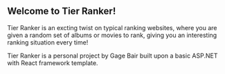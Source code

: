 ## Welcome to Tier Ranker!
Tier Ranker is an excting twist on typical ranking websites, where you are given a random set
of albums or movies to rank, giving you an interesting ranking situation every time!

Tier Ranker is a personal project by Gage Bair built upon a basic ASP.NET with React framework template.
